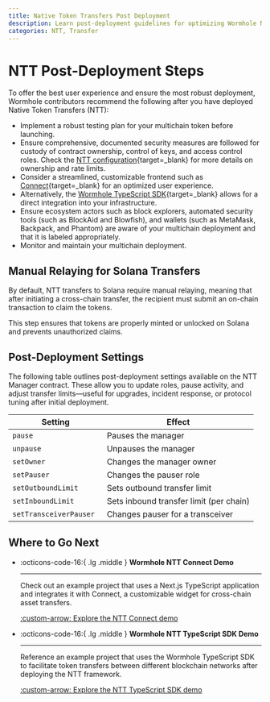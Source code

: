 ```yaml
---
title: Native Token Transfers Post Deployment
description: Learn post-deployment guidelines for optimizing Wormhole NTT, which include testing, security, frontend integration, ecosystem coordination, and monitoring.
categories: NTT, Transfer
---
```


# NTT Post-Deployment Steps

To offer the best user experience and ensure the most robust deployment, Wormhole contributors recommend the following after you have deployed Native Token Transfers (NTT):

- Implement a robust testing plan for your multichain token before launching.
- Ensure comprehensive, documented security measures are followed for custody of contract ownership, control of keys, and access control roles. Check the [NTT configuration](/docs/products/native-token-transfers/configuration/access-control/){target=\_blank} for more details on ownership and rate limits.
- Consider a streamlined, customizable frontend such as [Connect](/docs/products/connect/overview/){target=\_blank} for an optimized user experience.
- Alternatively, the [Wormhole TypeScript SDK](/docs/tools/typescript-sdk/get-started/){target=\_blank} allows for a direct integration into your infrastructure.
- Ensure ecosystem actors such as block explorers, automated security tools (such as BlockAid and Blowfish), and wallets (such as MetaMask, Backpack, and Phantom) are aware of your multichain deployment and that it is labeled appropriately.
- Monitor and maintain your multichain deployment.

## Manual Relaying for Solana Transfers  

By default, NTT transfers to Solana require manual relaying, meaning that after initiating a cross-chain transfer, the recipient must submit an on-chain transaction to claim the tokens.

This step ensures that tokens are properly minted or unlocked on Solana and prevents unauthorized claims.

## Post-Deployment Settings

The following table outlines post-deployment settings available on the NTT Manager contract. These allow you to update roles, pause activity, and adjust transfer limits—useful for upgrades, incident response, or protocol tuning after initial deployment.

| Setting                 | Effect                                   |
|-------------------------|------------------------------------------|
| `pause`                 | Pauses the manager                       |
| `unpause`               | Unpauses the manager                     |
| `setOwner`              | Changes the manager owner                |
| `setPauser`             | Changes the pauser role                  |
| `setOutboundLimit`      | Sets outbound transfer limit             |
| `setInboundLimit`       | Sets inbound transfer limit (per chain)  |
| `setTransceiverPauser ` | Changes pauser for a transceiver         |

## Where to Go Next

<div class="grid cards" markdown>

-   :octicons-code-16:{ .lg .middle } **Wormhole NTT Connect Demo**

    ---

    Check out an example project that uses a Next.js TypeScript application and integrates it with Connect, a customizable widget for cross-chain asset transfers.

    [:custom-arrow: Explore the NTT Connect demo](https://github.com/wormhole-foundation/demo-ntt-connect)

-   :octicons-code-16:{ .lg .middle } **Wormhole NTT TypeScript SDK Demo**

    ---

    Reference an example project that uses the Wormhole TypeScript SDK to facilitate token transfers between different blockchain networks after deploying the NTT framework.

    [:custom-arrow: Explore the NTT TypeScript SDK demo](https://github.com/wormhole-foundation/demo-ntt-ts-sdk)

</div>
